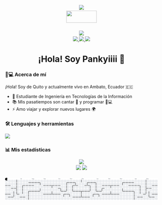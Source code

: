 <div align="center">
  <img height="150" src="https://media.giphy.com/media/M9gbBd9nbDrOTu1Mqx/giphy.gif"  />
  <!-- Aquí estaba la imagen/texto roto -->
</div>

<div align="center">
  <img width="100" height="40" src="https://media3.giphy.com/media/v1.Y2lkPTc5MGI3NjExNW9qOHU4YThhOXo5cjc2NnZvZWNwczkzamtjY2txcHg5eWVwNTRndiZlcD12MV9pbnRlcm5hbF9naWZfYnlfaWQmY3Q9Zw/fNFfDeyLA20x4c0DmR/giphy.gif"  />
  <!-- Ajusté width="100" y height="40" como ejemplo -->
</div>

###
<div align="center">
  <img src="https://profile-counter.glitch.me/pankyiiii/count.svg?"  />
</div>

<div align="center">
  <a href="https://www.youtube.com/@pankyiii" target="_blank">
    <img src="https://img.shields.io/badge/YouTube-FF0000?logo=youtube&logoColor=white&style=for-the-badge&logoWidth=25" />
  </a>
  <a href="https://www.facebook.com/pankyiii/?locale=es_ES" target="_blank">
    <img src="https://img.shields.io/badge/Facebook-1877F2?logo=facebook&logoColor=white&style=for-the-badge" />
  </a>
  <a href="https://www.tiktok.com/@pankyiii" target="_blank">
    <img src="https://img.shields.io/badge/TikTok-000000?logo=tiktok&logoColor=white&style=for-the-badge" />
  </a>
</div>

###

<h1 align="center">¡Hola! Soy Pankyiiii 👋</h1>

###

### 👩💻 Acerca de mí
¡Hola! Soy de Quito y actualmente vivo en Ambato, Ecuador 🇪🇨  
- 🔭 Estudiante de Ingeniería en Tecnologías de la Información  
- 📚 Mis pasatiempos son cantar 🎤 y programar 👩💻  
- ⚡ Amo viajar y explorar nuevos lugares 🌍  

###

### 🛠 Lenguajes y herramientas
<div align="left">
  <img src="https://skillicons.dev/icons?i=html,css,js,py,git,github,vscode" />
</div>

###

### 📊 Mis estadísticas
<div align="center">
  <img src="https://streak-stats.demolab.com?user=pankyiiii&theme=radical&hide_border=false&border_radius=5&mode=weekly" height="220" />
  <br>
  <img src="https://github-readme-stats.vercel.app/api?username=pankyiiii&show_icons=true&theme=radical" />
  <img src="https://github-readme-stats.vercel.app/api/top-langs/?username=pankyiiii&layout=compact&theme=radical" />
</div>

###



<picture>
  <source media="(prefers-color-scheme: dark)" srcset="https://raw.githubusercontent.com/pankyiiii/pankyiiii/output/pacman-contribution-graph-dark.svg">
  <source media="(prefers-color-scheme: light)" srcset="https://raw.githubusercontent.com/pankyiiii/pankyiiii/output/pacman-contribution-graph.svg">
  <img alt="pacman contribution graph" src="https://raw.githubusercontent.com/pankyiiii/pankyiiii/output/pacman-contribution-graph.svg">
</picture>
